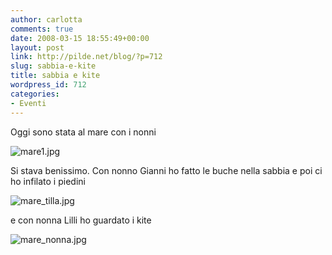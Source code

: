 ```yaml
---
author: carlotta
comments: true
date: 2008-03-15 18:55:49+00:00
layout: post
link: http://pilde.net/blog/?p=712
slug: sabbia-e-kite
title: sabbia e kite
wordpress_id: 712
categories:
- Eventi
---
```


Oggi sono stata al mare con i nonni

![mare1.jpg]({{baseurl}}/uploads/2008/03/mare1.jpg)




Si stava benissimo. Con nonno Gianni ho fatto le buche nella sabbia e poi ci ho infilato i piedini

![mare_tilla.jpg]({{baseurl}}/uploads/2008/03/mare_tilla.jpg)




e con nonna Lilli ho guardato i kite

![mare_nonna.jpg]({{baseurl}}/uploads/2008/03/mare_nonna.jpg)





